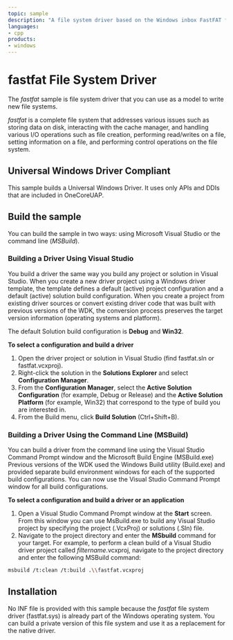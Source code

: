 ```yaml
---
topic: sample
description: "A file system driver based on the Windows inbox FastFAT file system used as a model for new file systems."
languages:
- cpp
products:
- windows
---
```


<!---
    name: fastfat File System Driver
    platform: WDM
    language: cpp
    category: FileSystem
    description: A file system driver based on the Windows inbox FastFAT file system used as a model for new file systems.
    samplefwlink: http://go.microsoft.com/fwlink/p/?LinkId=620305
--->

# fastfat File System Driver

The *fastfat* sample is file system driver that you can use as a model to write new file systems.

*fastfat* is a complete file system that addresses various issues such as storing data on disk, interacting with the cache manager, and handling various I/O operations such as file creation, performing read/writes on a file, setting information on a file, and performing control operations on the file system.

## Universal Windows Driver Compliant

This sample builds a Universal Windows Driver. It uses only APIs and DDIs that are included in OneCoreUAP.

Build the sample
----------------

You can build the sample in two ways: using Microsoft Visual Studio or the command line (*MSBuild*).

### Building a Driver Using Visual Studio

You build a driver the same way you build any project or solution in Visual Studio. When you create a new driver project using a Windows driver template, the template defines a default (active) project configuration and a default (active) solution build configuration. When you create a project from existing driver sources or convert existing driver code that was built with previous versions of the WDK, the conversion process preserves the target version information (operating systems and platform).

The default Solution build configuration is **Debug** and **Win32**.

**To select a configuration and build a driver**

1.  Open the driver project or solution in Visual Studio (find fastfat.sln or fastfat.vcxproj).
2.  Right-click the solution in the **Solutions Explorer** and select **Configuration Manager**.
3.  From the **Configuration Manager**, select the **Active Solution Configuration** (for example, Debug or Release) and the **Active Solution Platform** (for example, Win32) that correspond to the type of build you are interested in.
4.  From the Build menu, click **Build Solution** (Ctrl+Shift+B).

### Building a Driver Using the Command Line (MSBuild)

You can build a driver from the command line using the Visual Studio Command Prompt window and the Microsoft Build Engine (MSBuild.exe) Previous versions of the WDK used the Windows Build utility (Build.exe) and provided separate build environment windows for each of the supported build configurations. You can now use the Visual Studio Command Prompt window for all build configurations.

**To select a configuration and build a driver or an application**

1.  Open a Visual Studio Command Prompt window at the **Start** screen. From this window you can use MsBuild.exe to build any Visual Studio project by specifying the project (.VcxProj) or solutions (.Sln) file.
2.  Navigate to the project directory and enter the **MSbuild** command for your target. For example, to perform a clean build of a Visual Studio driver project called *filtername*.vcxproj, navigate to the project directory and enter the following MSBuild command: 

```bash
msbuild /t:clean /t:build .\\fastfat.vcxproj
```

Installation
------------

No INF file is provided with this sample because the *fastfat* file system driver (fastfat.sys) is already part of the Windows operating system. You can build a private version of this file system and use it as a replacement for the native driver.
